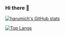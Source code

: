 ### Hi there 👋

[![harumich's GitHub stats](https://github-readme-stats.vercel.app/api?username=harumich&theme=vue-dark&show_icons=true)](https://github.com/harumich/github-readme-stats)

[![Top Langs](https://github-readme-stats.vercel.app/api/top-langs/?username=harumich&theme=vue-dark&show_icons=true&layout=compact)](https://github.com/harumich/github-readme-stats)

<!--
**harumich/harumich** is a ✨ _special_ ✨ repository because its `README.md` (this file) appears on your GitHub profile.

Here are some ideas to get you started:

- 🔭 I’m currently working on ...
- 🌱 I’m currently learning ...
- 👯 I’m looking to collaborate on ...
- 🤔 I’m looking for help with ...
- 💬 Ask me about ...
- 📫 How to reach me: ...
- 😄 Pronouns: ...
- ⚡ Fun fact: ...
-->
